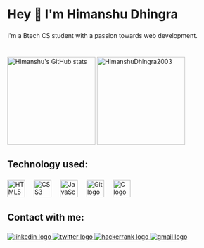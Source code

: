 <h1 align="left">Hey 👋 I'm Himanshu Dhingra</h1>

###

<p align="left">I'm a Btech CS student with a passion towards web development.</p>

###

<br clear="both">



<div align="left">
  <img src="https://github-readme-stats.vercel.app/api?username=HimanshuDhingra2003&show_icons=true&theme=transparent" alt="Himanshu's GitHub stats" height=200 />
  <img src="https://github-readme-streak-stats.herokuapp.com/?user=HimanshuDhingra2003&show_icons=true&theme=transparent" alt="HimanshuDhingra2003" height=200 /></p>
   
</div>
 
   
</div>

###

<h2 align="left">Technology used:</h2>

###

<div align="left">
  <img src="https://cdn.jsdelivr.net/gh/devicons/devicon/icons/html5/html5-original.svg" height="40" alt="HTML5 logo" />
<img width="12" />
<img src="https://cdn.jsdelivr.net/gh/devicons/devicon/icons/css3/css3-original.svg" height="40" alt="CSS3 logo" />
<img width="12" />
<img src="https://cdn.jsdelivr.net/gh/devicons/devicon/icons/javascript/javascript-original.svg" height="40" alt="JavaScript logo" />
<img width="12" />
<img src="https://cdn.jsdelivr.net/gh/devicons/devicon/icons/git/git-original.svg" height="40" alt="Git logo" />
<img width="12" />
<img src="https://cdn.jsdelivr.net/gh/devicons/devicon/icons/c/c-original.svg" height="40" alt="C logo" />

</div>

###

<h2 align="left">Contact with me:</h2>

###

<div align="left">
  <a href="https://www.linkedin.com/in/himanshu-dhingra-12a5bb20b/" target="_blank">
    <img src="https://img.shields.io/static/v1?message=LinkedIn&logo=linkedin&label=&color=0077B5&logoColor=white&labelColor=&style=for-the-badge" height="" alt="linkedin logo"  />
  </a>
  <a href="https://twitter.com/himdhi2003" target="_blank">
    <img src="https://img.shields.io/static/v1?message=Twitter&logo=twitter&label=&color=1DA1F2&logoColor=white&labelColor=&style=for-the-badge" height="" alt="twitter logo"  />
  </a>
  <a href="https://www.hackerrank.com/CSB_22B0121010" target="_blank">
    <img src="https://img.shields.io/static/v1?message=HackerRank&logo=hackerrank&label=&color=2EC866&logoColor=white&labelColor=&style=for-the-badge" height="" alt="hackerrank logo"  />
  </a>
  <a href="himdhi2003@gmail.com" target="_blank">
    <img src="https://img.shields.io/static/v1?message=Gmail&logo=gmail&label=&color=D14836&logoColor=white&labelColor=&style=for-the-badge" height="" alt="gmail logo"  />
  </a>
</div>

###

